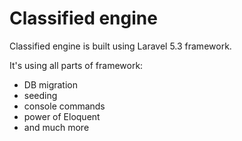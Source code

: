 # Classified engine

Classified engine is built using Laravel 5.3 framework.

It's using all parts of framework:

- DB migration
- seeding 
- console commands
- power of Eloquent
- and much more